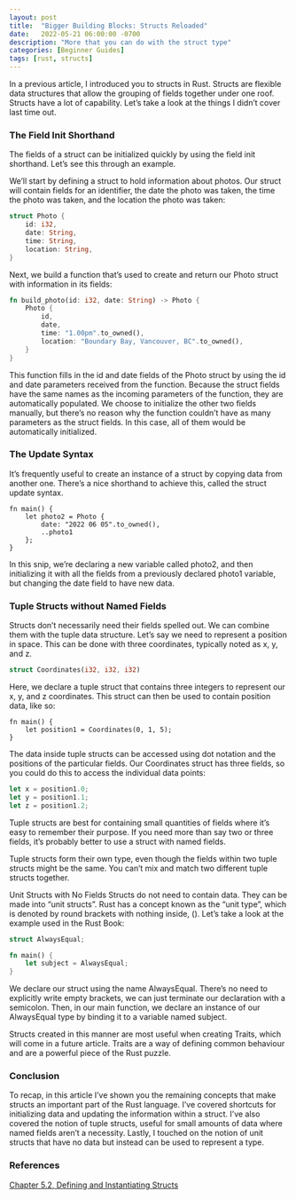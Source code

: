 ```yaml
---
layout: post
title:  "Bigger Building Blocks: Structs Reloaded"
date:   2022-05-21 06:00:00 -0700
description: "More that you can do with the struct type"
categories: [Beginner Guides]
tags: [rust, structs]
---
```


In a previous article, I introduced you to structs in Rust. Structs are flexible data structures that allow the grouping of fields together under one roof. Structs have a lot of capability. Let’s take a look at the things I didn’t cover last time out.

<!--more-->

### The Field Init Shorthand

The fields of a struct can be initialized quickly by using the field init shorthand. Let’s see this through an example.

We’ll start by defining a struct to hold information about photos. Our struct will contain fields for an identifier, the date the photo was taken, the time the photo was taken, and the location the photo was taken:

```rust
struct Photo {
	id: i32,
	date: String,
	time: String,
	location: String,
}
```

Next, we build a function that’s used to create and return our Photo struct with information in its fields:

```rust
fn build_photo(id: i32, date: String) -> Photo {
	Photo {
		id,
		date,
		time: "1.00pm".to_owned(),
		location: "Boundary Bay, Vancouver, BC".to_owned(),
	}
}
```

This function fills in the id and date fields of the Photo struct by using the id and date parameters received from the function. Because the struct fields have the same names as the incoming parameters of the function, they are automatically populated. We choose to initialize the other two fields manually, but there’s no reason why the function couldn’t have as many parameters as the struct fields. In this case, all of them would be automatically initialized.

### The Update Syntax

It’s frequently useful to create an instance of a struct by copying data from another one. There’s a nice shorthand to achieve this, called the struct update syntax.

```
fn main() {
	let photo2 = Photo {
		date: "2022 06 05".to_owned(),
		..photo1
	};
}
```

In this snip, we’re declaring a new variable called photo2, and then initializing it with all the fields from a previously declared photo1 variable, but changing the date field to have new data.

### Tuple Structs without Named Fields

Structs don’t necessarily need their fields spelled out. We can combine them with the tuple data structure. Let’s say we need to represent a position in space. This can be done with three coordinates, typically noted as x, y, and z.

```rust
struct Coordinates(i32, i32, i32)
```

Here, we declare a tuple struct that contains three integers to represent our x, y, and z coordinates. This struct can then be used to contain position data, like so:

```
fn main() {
	let position1 = Coordinates(0, 1, 5);
}
```

The data inside tuple structs can be accessed using dot notation and the positions of the particular fields. Our Coordinates struct has three fields, so you could do this to access the individual data points:

```rust
let x = position1.0;
let y = position1.1;
let z = position1.2;
```

Tuple structs are best for containing small quantities of fields where it’s easy to remember their purpose. If you need more than say two or three fields, it’s probably better to use a struct with named fields.

Tuple structs form their own type, even though the fields within two tuple structs might be the same. You can’t mix and match two different tuple structs together.

Unit Structs with No Fields
Structs do not need to contain data. They can be made into “unit structs”. Rust has a concept known as the “unit type”, which is denoted by round brackets with nothing inside, (). Let’s take a look at the example used in the Rust Book:

```rust
struct AlwaysEqual;

fn main() {
	let subject = AlwaysEqual;
}
```

We declare our struct using the name AlwaysEqual. There’s no need to explicitly write empty brackets, we can just terminate our declaration with a semicolon. Then, in our main function, we declare an instance of our AlwaysEqual type by binding it to a variable named subject.

Structs created in this manner are most useful when creating Traits, which will come in a future article. Traits are a way of defining common behaviour and are a powerful piece of the Rust puzzle.

### Conclusion

To recap, in this article I’ve shown you the remaining concepts that make structs an important part of the Rust language. I’ve covered shortcuts for initializing data and updating the information within a struct. I’ve also covered the notion of tuple structs, useful for small amounts of data where named fields aren’t a necessity. Lastly, I touched on the notion of unit structs that have no data but instead can be used to represent a type.

### References

[Chapter 5.2, Defining and Instantiating Structs](https://doc.rust-lang.org/book/ch05-01-defining-structs.html)
